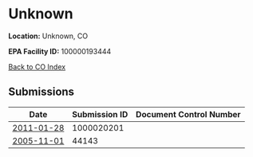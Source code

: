 # Unknown

**Location:** Unknown, CO

**EPA Facility ID:** 100000193444

[Back to CO Index](../../index.md)

## Submissions

| Date | Submission ID | Document Control Number |
|------|--------------|-------------------------|
| [2011-01-28](submissions/1000020201.md) | 1000020201 |  |
| [2005-11-01](submissions/44143.md) | 44143 |  |
